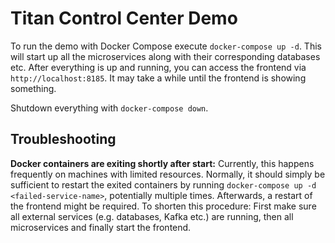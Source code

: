 # Titan Control Center Demo

To run the demo with Docker Compose execute `docker-compose up -d`. This will start up all the microservices along with
their corresponding databases etc. After everything is up and running, you can access the frontend via `http://localhost:8185`.
It may take a while until the frontend is showing something.

Shutdown everything with `docker-compose down`.

## Troubleshooting

**Docker containers are exiting shortly after start:** Currently, this happens frequently on machines with limited resources.
Normally, it should simply be sufficient to restart the exited containers by running `docker-compose up -d <failed-service-name>`,
potentially multiple times. Afterwards, a restart of the frontend might be required. To shorten this procedure: First
make sure all external services (e.g. databases, Kafka etc.) are running, then all microservices and finally start the
frontend.
